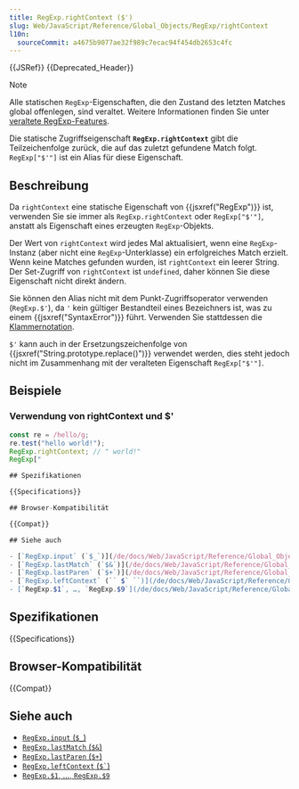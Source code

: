 ```yaml
---
title: RegExp.rightContext ($')
slug: Web/JavaScript/Reference/Global_Objects/RegExp/rightContext
l10n:
  sourceCommit: a4675b9077ae32f989c7ecac94f454db2653c4fc
---
```


{{JSRef}} {{Deprecated_Header}}

> [!NOTE]
> Alle statischen `RegExp`-Eigenschaften, die den Zustand des letzten Matches global offenlegen, sind veraltet. Weitere Informationen finden Sie unter [veraltete RegExp-Features](/de/docs/Web/JavaScript/Reference/Deprecated_and_obsolete_features#regexp).

Die statische Zugriffseigenschaft **`RegExp.rightContext`** gibt die Teilzeichenfolge zurück, die auf das zuletzt gefundene Match folgt. `RegExp["$'"]` ist ein Alias für diese Eigenschaft.

## Beschreibung

Da `rightContext` eine statische Eigenschaft von {{jsxref("RegExp")}} ist, verwenden Sie sie immer als `RegExp.rightContext` oder `RegExp["$'"]`, anstatt als Eigenschaft eines erzeugten `RegExp`-Objekts.

Der Wert von `rightContext` wird jedes Mal aktualisiert, wenn eine `RegExp`-Instanz (aber nicht eine `RegExp`-Unterklasse) ein erfolgreiches Match erzielt. Wenn keine Matches gefunden wurden, ist `rightContext` ein leerer String. Der Set-Zugriff von `rightContext` ist `undefined`, daher können Sie diese Eigenschaft nicht direkt ändern.

Sie können den Alias nicht mit dem Punkt-Zugriffsoperator verwenden (`RegExp.$'`), da `'` kein gültiger Bestandteil eines Bezeichners ist, was zu einem {{jsxref("SyntaxError")}} führt. Verwenden Sie stattdessen die [Klammernotation](/de/docs/Web/JavaScript/Reference/Operators/Property_accessors).

`$'` kann auch in der Ersetzungszeichenfolge von {{jsxref("String.prototype.replace()")}} verwendet werden, dies steht jedoch nicht im Zusammenhang mit der veralteten Eigenschaft `RegExp["$'"]`.

## Beispiele

### Verwendung von rightContext und $'

```js
const re = /hello/g;
re.test("hello world!");
RegExp.rightContext; // " world!"
RegExp["

## Spezifikationen

{{Specifications}}

## Browser-Kompatibilität

{{Compat}}

## Siehe auch

- [`RegExp.input` (`$_`)](/de/docs/Web/JavaScript/Reference/Global_Objects/RegExp/input)
- [`RegExp.lastMatch` (`$&`)](/de/docs/Web/JavaScript/Reference/Global_Objects/RegExp/lastMatch)
- [`RegExp.lastParen` (`$+`)](/de/docs/Web/JavaScript/Reference/Global_Objects/RegExp/lastParen)
- [`RegExp.leftContext` (`` $` ``)](/de/docs/Web/JavaScript/Reference/Global_Objects/RegExp/leftContext)
- [`RegExp.$1`, …, `RegExp.$9`](/de/docs/Web/JavaScript/Reference/Global_Objects/RegExp/n)"]; // " world!"
```

## Spezifikationen

{{Specifications}}

## Browser-Kompatibilität

{{Compat}}

## Siehe auch

- [`RegExp.input` (`$_`)](/de/docs/Web/JavaScript/Reference/Global_Objects/RegExp/input)
- [`RegExp.lastMatch` (`$&`)](/de/docs/Web/JavaScript/Reference/Global_Objects/RegExp/lastMatch)
- [`RegExp.lastParen` (`$+`)](/de/docs/Web/JavaScript/Reference/Global_Objects/RegExp/lastParen)
- [`RegExp.leftContext` (`` $` ``)](/de/docs/Web/JavaScript/Reference/Global_Objects/RegExp/leftContext)
- [`RegExp.$1`, …, `RegExp.$9`](/de/docs/Web/JavaScript/Reference/Global_Objects/RegExp/n)
